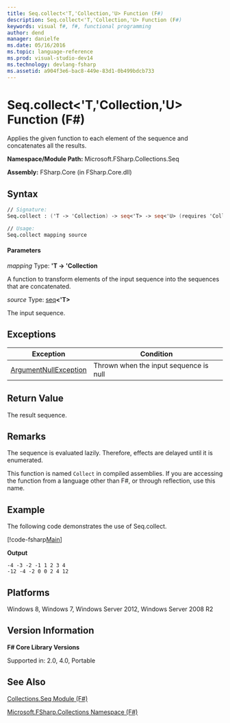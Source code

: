 ```yaml
---
title: Seq.collect<'T,'Collection,'U> Function (F#)
description: Seq.collect<'T,'Collection,'U> Function (F#)
keywords: visual f#, f#, functional programming
author: dend
manager: danielfe
ms.date: 05/16/2016
ms.topic: language-reference
ms.prod: visual-studio-dev14
ms.technology: devlang-fsharp
ms.assetid: a904f3e6-bac8-449e-83d1-0b499bdcb733
---
```


# Seq.collect<'T,'Collection,'U> Function (F#)

Applies the given function to each element of the sequence and concatenates all the results.

**Namespace/Module Path:** Microsoft.FSharp.Collections.Seq

**Assembly:** FSharp.Core (in FSharp.Core.dll)


## Syntax

```fsharp
// Signature:
Seq.collect : ('T -> 'Collection) -> seq<'T> -> seq<'U> (requires 'Collection :> seq<'U>)

// Usage:
Seq.collect mapping source
```

#### Parameters
*mapping*
Type: **'T -&gt; 'Collection**


A function to transform elements of the input sequence into the sequences that are concatenated.


*source*
Type: [seq](https://msdn.microsoft.com/library/2f0c87c6-8a0d-4d33-92a6-10d1d037ce75)**&lt;'T&gt;**


The input sequence.

## Exceptions
|Exception|Condition|
|----|----|
|[ArgumentNullException](https://msdn.microsoft.com/library/system.argumentnullexception.aspx)|Thrown when the input sequence is null|

## Return Value

The result sequence.

## Remarks
The sequence is evaluated lazily. Therefore, effects are delayed until it is enumerated.

This function is named `Collect` in compiled assemblies. If you are accessing the function from a language other than F#, or through reflection, use this name.

## Example
The following code demonstrates the use of Seq.collect.

[!code-fsharp[Main](~/samples/snippets/fsharp/sequences/snippet28.fs)]

**Output**

```
-4 -3 -2 -1 1 2 3 4
-12 -4 -2 0 0 2 4 12
```

## Platforms
Windows 8, Windows 7, Windows Server 2012, Windows Server 2008 R2


## Version Information
**F# Core Library Versions**

Supported in: 2.0, 4.0, Portable

## See Also
[Collections.Seq Module &#40;F&#35;&#41;](Collections.Seq-Module-%5BFSharp%5D.md)

[Microsoft.FSharp.Collections Namespace &#40;F&#35;&#41;](Microsoft.FSharp.Collections-Namespace-%5BFSharp%5D.md)
